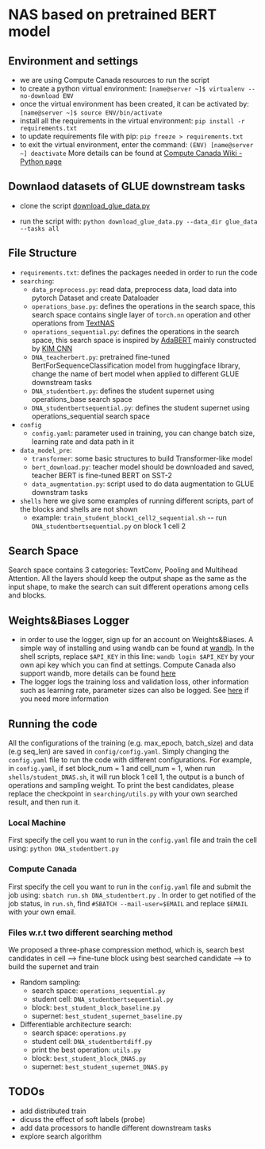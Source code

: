 # NAS based on pretrained BERT model

## Environment and settings

* we are using Compute Canada resources to run the script
* to create a python virtual environment: `[name@server ~]$ virtualenv --no-download ENV`
* once the virtual environment has been created, it can be activated by: `[name@server ~]$ source ENV/bin/activate`
* install all the requirements in the virtual environment: `pip install -r requirements.txt`
* to update requirements file with pip: `pip freeze > requirements.txt`
* to exit the virtual environment, enter the command: `(ENV) [name@server ~] deactivate`
More details can be found at [Compute Canada Wiki - Python page](https://docs.computecanada.ca/wiki/Python)

## Downlaod datasets of GLUE downstream tasks

* clone the script [download_glue_data.py](https://gist.github.com/W4ngatang/60c2bdb54d156a41194446737ce03e2e#file-download_glue_data-py) 

* run the script with: `python download_glue_data.py --data_dir glue_data --tasks all`

## File Structure

* `requirements.txt`: defines the packages needed in order to run the code
* `searching`: 
  * `data_preprocess.py`: read data, preprocess data, load data into pytorch Dataset and create Dataloader
  * `operations_base.py`: defines the operations in the search space, this search space contains single layer of `torch.nn` operation and other operations from [TextNAS](https://arxiv.org/abs/1912.10729)
  * `operations_sequential.py`: defines the operations in the search space, this search space is inspired by [AdaBERT](https://arxiv.org/abs/2001.04246) mainly constructed by [KIM CNN](https://arxiv.org/abs/1408.5882)
  * `DNA_teacherbert.py`: pretrained fine-tuned BertForSequenceClassification model from huggingface library, change the name of bert model when applied to different GLUE downstream tasks
  * `DNA_studentbert.py`: defines the student supernet using operations_base search space
  * `DNA_studentbertsequential.py`: defines the student supernet using operations_sequential search space
* `config`
  * `config.yaml`: parameter used in training, you can change batch size, learning rate and data path in it
* `data_model_pre`:
  * `transformer`: some basic structures to build Transformer-like model
  * `bert_download.py`: teacher model should be downloaded and saved, teacher BERT is fine-tuned BERT on SST-2
  * `data_augmentation.py`: script used to do data augmentation to GLUE downstram tasks
* `shells`
  here we give some examples of running different scripts, part of the blocks and shells are not shown
  * example: `train_student_block1_cell2_sequential.sh` -- run `DNA_studentbertsequential.py` on block 1 cell 2
  
## Search Space

  Search space contains 3 categories: TextConv, Pooling and Multihead Attention. All the layers should keep the output shape as the same as the input shape, to make the search can suit different operations among cells and blocks.

## Weights&Biases Logger

* in order to use the logger, sign up for an account on Weights&Biases. A simple way of installing and using wandb can be found at [wandb](https://pypi.org/project/wandb/). In the shell scripts, replace `$API_KEY` in this line: `wandb login $API_KEY` by your own api key which you can find at settings. Compute Canada also support wandb, more details can be found [here](https://docs.computecanada.ca/wiki/Weights_%26_Biases_(wandb))
* The logger logs the training loss and validation loss, other information such as learning rate, parameter sizes can also be logged. See [here](https://docs.wandb.ai/) if you need more information

## Running the code

All the configurations of the training (e.g. max_epoch, batch_size) and data (e.g seq_len) are saved in `config/config.yaml`. Simply changing the `config.yaml` file to run the code with different configurations. For example, in `config.yaml`, if set block_num = 1 and cell_num = 1, when run `shells/student_DNAS.sh`, it will run block 1 cell 1, the output is a bunch of operations and sampling weight. To print the best candidates, please replace the checkpoint in `searching/utils.py` with your own searched result, and then run it.
### Local Machine 
First specify the cell you want to run in the `config.yaml` file and train the cell using: `python DNA_studentbert.py`
### Compute Canada
First specify the cell you want to run in the `config.yaml` file and submit the job using: `sbatch run.sh DNA_studentbert.py` . In order to get notified of the job status, in `run.sh`, find `#SBATCH --mail-user=$EMAIL` and replace `$EMAIL` with your own email.
### Files w.r.t two different searching method
We proposed a three-phase compression method, which is, search best candidates in cell --> fine-tune block using best searched candidate --> to build the supernet and train
* Random sampling: 
  * search space: `operations_sequential.py`
  * student cell: `DNA_studentbertsequential.py`
  * block: `best_student_block_baseline.py`
  * supernet: `best_student_supernet_baseline.py`
* Differentiable architecture search:
  * search space: `operations.py`
  * student cell: `DNA_studentbertdiff.py`
  * print the best operation: `utils.py`
  * block: `best_student_block_DNAS.py`
  * supernet: `best_student_supernet_DNAS.py`

## TODOs

* add distributed train
* dicuss the effect of soft labels (probe)
* add data processors to handle different downstream tasks
* explore search algorithm